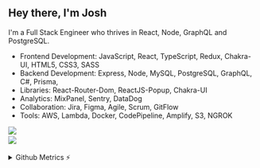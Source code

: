 ## Hey there, I'm Josh
I'm a Full Stack Engineer who thrives in React, Node, GraphQL and PostgreSQL.
* Frontend Development: JavaScript, React, TypeScript, Redux, Chakra-UI, HTML5, CSS3, SASS
* Backend Development: Express, Node, MySQL, PostgreSQL, GraphQL, C#, Prisma,
* Libraries: React-Router-Dom, ReactJS-Popup, Chakra-UI
* Analytics: MixPanel, Sentry, DataDog
* Collaboration: Jira, Figma, Agile, Scrum, GitFlow
* Tools: AWS, Lambda, Docker, CodePipeline, Amplify, S3, NGROK

<p align="left">
  <a href="https://skillicons.dev/%22%3E">
    <img src="https://skillicons.dev/icons?i=js,react,typescript,redux,html,css,sass" /><br/>
    <img src="https://skillicons.dev/icons?i=graphql,nodejs,express,mysql,postgres,git,figma,jira" />
  </a>
</p>

<details>
<summary>Github Metrics ⚡</summary>

<p align="center">
    <img src="/github-metrics.svg" />
</p>
</details>
